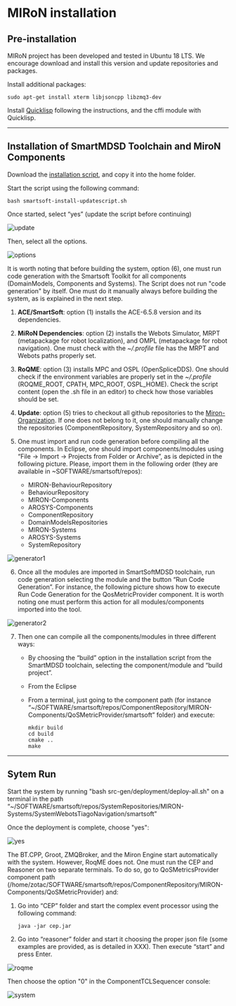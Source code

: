 # MIRoN installation

## Pre-installation

MIRoN project has been developed and tested in Ubuntu 18 LTS. We encourage download and install this version and update repositories and packages.

Install additional packages: 

```
sudo apt-get install xterm libjsoncpp libzmq3-dev
```

Install [Quicklisp](https://www.quicklisp.org/beta/) following the instructions, and the cffi module with Quicklisp.

---
## Installation of SmartMDSD Toolchain and MiroN Components


Download the [installation script](https://github.com/MiRON-project/UtilityRepository/blob/master/smartsoft-install-updatescript.sh), and copy it into the home folder.

Start the script using the following command:

```
bash smartsoft-install-updatescript.sh 
```

Once started, select “yes” (update the script before continuing) 

![update](images/update.png "Update Menu")

Then, select all the options. 

![options](images/options.png "Options Menu")

It is worth noting that before building the system, option (6), one must run code generation with the Smartsoft Toolkit for all components (DomainModels, Components and Systems). The Script does not run "code generation" by itself. One must do it manually always before building the system, as is explained in the next step.


1. **ACE/SmartSoft**: option (1) installs the ACE-6.5.8 version and its dependencies.
2. **MiRoN Dependencies**: option (2) installs the Webots Simulator, MRPT (metapackage for robot localization), and OMPL (metapackage for robot navigation). One must check with the _~/.profile_ file has the MRPT and Webots paths properly set.
3. **RoQME**: option (3) installs MPC and OSPL (OpenSpliceDDS). One should check if the environment variables are properly set in the _~/.profile_ (ROQME_ROOT, CPATH, MPC_ROOT, OSPL_HOME). Check the script content (open the .sh file in an editor) to check how those variables should be set.
4. **Update**: option (5) tries to checkout all github repositories to the [Miron-Organization](https://github.com/MiRON-project). If one does not belong to it, one should manually change the repositories (ComponentRepository, SystemRepository and so on).
5. One must import and run code generation before compiling all the components. In Eclipse, one should import components/modules using “File -> Import -> Projects from Folder or Archive”, as is depicted in the following picture. Please,  import them in the following order (they are available in ~SOFTWARE/smartsoft/repos):

   * MIRON-BehaviourRepository
   * BehaviourRepository
   * MIRON-Components
   * AROSYS-Components
   * ComponentRepository
   * DomainModelsRepositories
   * MIRON-Systems
   * AROSYS-Systems
   * SystemRepository

![generator1](images/generator1.png "Import Repositories")

6. Once all the modules are imported in SmartSoftMDSD toolchain, run code generation selecting the module and the button “Run Code Generation”. For instance, the following picture shows how to execute Run Code Generation for the QosMetricProvider component. It is worth noting one must perform this action for all modules/components imported into the tool. 

![generator2](images/generator2.png "Code Generator")

7. Then one can compile all the components/modules in three different ways:
    * By choosing the “build” option in the installation script from the SmartMDSD toolchain, selecting the component/module and “build project”.
    * From the Eclipse
    * From a terminal, just going to the component path (for instance “~/SOFTWARE/smartsoft/repos/ComponentRepository/MIRON-Components/QoSMetricProvider/smartsoft” folder) and execute:

      ```
      mkdir build
      cd build
      cmake ..
      make
      ```

---
## Sytem Run

Start the system by running "bash src-gen/deployment/deploy-all.sh" on a terminal in the path “~/SOFTWARE/smartsoft/repos/SystemRepositories/MIRON-Systems/SystemWebotsTiagoNavigation/smartsoft”

Once the deployment is complete, choose "yes":

![yes](images/yes.png "Start System")
    
The BT.CPP, Groot, ZMQBroker, and the Miron Engine start automatically with the system. However, RoqME does not. One must run the CEP and Reasoner on two separate terminals. To do so, go to QoSMetricsProvider component path (/home/zotac/SOFTWARE/smartsoft/repos/ComponentRepository/MIRON-Components/QoSMetricProvider) and:

1. Go into “CEP” folder and start the complex event processor using the following command:
   ```
   java -jar cep.jar 
   ```
2. Go into “reasoner” folder and start it choosing the proper json file (some examples are provided, as is detailed  in XXX). Then execute “start” and press Enter.

![roqme](images/roqme.png "Start Roqme")

Then choose the option "0" in the ComponentTCLSequencer console:

![system](images/system.png "Start System 2")

